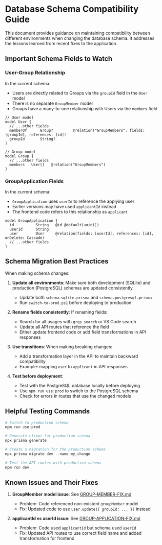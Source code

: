 # Database Schema Compatibility Guide

This document provides guidance on maintaining compatibility between different environments when changing the database schema. It addresses the lessons learned from recent fixes to the application.

## Important Schema Fields to Watch

### User-Group Relationship

In the current schema:
- Users are directly related to Groups via the `groupId` field in the `User` model
- There is no separate `GroupMember` model
- Groups have a many-to-one relationship with Users via the `members` field

```prisma
// User model
model User {
  // ...other fields
  memberOf      Group?         @relation("GroupMembers", fields: [groupId], references: [id])
  groupId       String?
}

// Group model
model Group {
  // ...other fields
  members   User[]   @relation("GroupMembers")
}
```

### GroupApplication Fields

In the current schema:
- `GroupApplication` uses `userId` to reference the applying user
- Earlier versions may have used `applicantId` instead
- The frontend code refers to this relationship as `applicant`

```prisma
model GroupApplication {
  id          String   @id @default(uuid())
  userId      String
  user        User     @relation(fields: [userId], references: [id], onDelete: Cascade)
  // ...other fields
}
```

## Schema Migration Best Practices

When making schema changes:

1. **Update all environments**: Make sure both development (SQLite) and production (PostgreSQL) schemas are updated consistently
   - Update both `schema.sqlite.prisma` and `schema.postgresql.prisma`
   - Run `switch-to-prod.ps1` before deploying to production

2. **Rename fields consistently**: If renaming fields:
   - Search for all usages with `grep_search` or VS Code search
   - Update all API routes that reference the field
   - Either update frontend code or add field transformations in API responses

3. **Use transitions**: When making breaking changes:
   - Add a transformation layer in the API to maintain backward compatibility
   - Example: mapping `user` to `applicant` in API responses

4. **Test before deployment**: 
   - Test with the PostgreSQL database locally before deploying
   - Use `npm run use:prod` to switch to the PostgreSQL schema
   - Check for errors in routes that use the changed models

## Helpful Testing Commands

```powershell
# Switch to production schema
npm run use:prod

# Generate client for production schema
npx prisma generate

# Create a migration for the production schema
npx prisma migrate dev --name my_change

# Test the API routes with production schema
npm run dev
```

## Known Issues and Their Fixes

1. **GroupMember model issue**: See [GROUP-MEMBER-FIX.md](./GROUP-MEMBER-FIX.md)
   - Problem: Code referenced non-existent `groupMember` model
   - Fix: Updated code to use `user.update({ groupId: ... })` instead

2. **applicantId vs userId issue**: See [GROUP-APPLICATION-FIX.md](./GROUP-APPLICATION-FIX.md)
   - Problem: Code used `applicantId` but schema used `userId`
   - Fix: Updated API routes to use correct field name and added transformation for frontend
